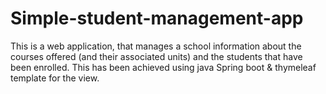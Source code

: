# Simple-student-management-app
This is a web application, that manages a school information about the courses offered (and their associated units) and the 
students that have been enrolled.
This has been achieved using java Spring boot & thymeleaf template for the view.

